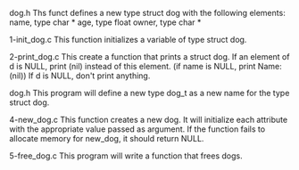 dog.h
Ths funct defines a new type struct dog with the following elements:
name, type char *
age, type float
owner, type char *

1-init_dog.c
This function initializes a variable of type struct dog.

2-print_dog.c
This create a function that prints a struct dog.
If an element of d is NULL, print (nil) instead of this element. (if name is NULL, print Name: (nil))
If d is NULL, don't print anything.

dog.h
This program will define a new type dog_t as a new name for the type struct dog.

4-new_dog.c
This function creates a new dog.
It will initialize each attribute with the appropriate value passed as argument.
If the function fails to allocate memory for new_dog, it should return NULL.

5-free_dog.c
This program will write a function that frees dogs.
